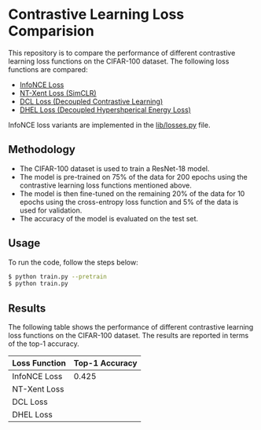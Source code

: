 # Contrastive Learning Loss Comparision

This repository is to compare the performance of different contrastive learning loss functions on the CIFAR-100 dataset. The following loss functions are compared:
* [InfoNCE Loss](https://arxiv.org/pdf/1807.03748v2 "Representation Learning with Contrastive Predictive Coding")
* [NT-Xent Loss (SimCLR)](https://arxiv.org/abs/2002.05709 "A Simple Framework for Contrastive Learning of Visual Representations")
* [DCL Loss (Decoupled Contrastive Learning)](https://arxiv.org/abs/2110.06848 "Decoupled Contrastive Learning")
* [DHEL Loss (Decoupled Hypershperical Energy Loss)](https://arxiv.org/abs/2405.18045 "Bridging Mini-Batch and Asymptotic Analysis in Contrastive Learning: From InfoNCE to Kernel-Based Losses")

InfoNCE loss variants are implemented in the [lib/losses.py](lib/losses.py) file.

## Methodology
* The CIFAR-100 dataset is used to train a ResNet-18 model. 
* The model is pre-trained on 75% of the data for 200 epochs using the contrastive learning loss functions mentioned above.
* The model is then fine-tuned on the remaining 20% of the data for 10 epochs using the cross-entropy loss function and 5% of the data is used for validation.
* The accuracy of the model is evaluated on the test set.

## Usage
To run the code, follow the steps below:
```bash
$ python train.py --pretrain
$ python train.py
```

## Results
The following table shows the performance of different contrastive learning loss functions on the CIFAR-100 dataset. The results are reported in terms of the top-1 accuracy.

| Loss Function | Top-1 Accuracy |
| ------------- | -------------- |
| InfoNCE Loss  | 0.425          |
| NT-Xent Loss  |                |
| DCL Loss      |                |
| DHEL Loss     |                |